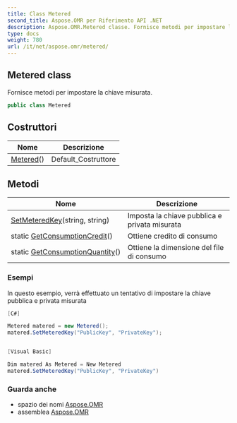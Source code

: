 ```yaml
---
title: Class Metered
second_title: Aspose.OMR per Riferimento API .NET
description: Aspose.OMR.Metered classe. Fornisce metodi per impostare la chiave misurata.
type: docs
weight: 780
url: /it/net/aspose.omr/metered/
---
```

## Metered class

Fornisce metodi per impostare la chiave misurata.

```csharp
public class Metered
```

## Costruttori

| Nome | Descrizione |
| --- | --- |
| [Metered](metered/)() | Default_Costruttore |

## Metodi

| Nome | Descrizione |
| --- | --- |
| [SetMeteredKey](../../aspose.omr/metered/setmeteredkey/)(string, string) | Imposta la chiave pubblica e privata misurata |
| static [GetConsumptionCredit](../../aspose.omr/metered/getconsumptioncredit/)() | Ottiene credito di consumo |
| static [GetConsumptionQuantity](../../aspose.omr/metered/getconsumptionquantity/)() | Ottiene la dimensione del file di consumo |

### Esempi

In questo esempio, verrà effettuato un tentativo di impostare la chiave pubblica e privata misurata

```csharp
[C#]

Metered matered = new Metered();
matered.SetMeteredKey("PublicKey", "PrivateKey");


[Visual Basic]

Dim matered As Metered = New Metered
matered.SetMeteredKey("PublicKey", "PrivateKey")
```

### Guarda anche

* spazio dei nomi [Aspose.OMR](../../aspose.omr/)
* assemblea [Aspose.OMR](../../)


